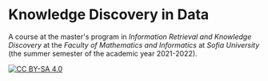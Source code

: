 # Knowledge Discovery in Data

A course at the master's program in *Information Retrieval and Knowledge Discovery* at the *Faculty of Mathematics and Informatics* at *Sofia University* (the summer semester of the academic year 2021-2022).

[![CC BY-SA 4.0][cc-by-sa-shield]][cc-by-sa]


[cc-by-sa]: http://creativecommons.org/licenses/by-sa/4.0/
[cc-by-sa-shield]: https://img.shields.io/badge/License-CC%20BY--SA%204.0-lightgrey.svg
